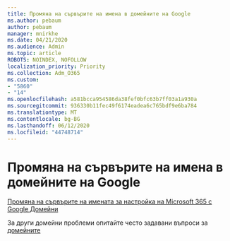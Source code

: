 ```yaml
---
title: Промяна на сървърите на имена в домейните на Google
ms.author: pebaum
author: pebaum
manager: mnirkhe
ms.date: 04/21/2020
ms.audience: Admin
ms.topic: article
ROBOTS: NOINDEX, NOFOLLOW
localization_priority: Priority
ms.collection: Adm_O365
ms.custom:
- "5860"
- "14"
ms.openlocfilehash: a581bcca954586da38fef0bfc63b7ff03a1a930a
ms.sourcegitcommit: 936330b11fec49f6174eadea6c765bdf9e6ba784
ms.translationtype: MT
ms.contentlocale: bg-BG
ms.lasthandoff: 06/12/2020
ms.locfileid: "44748714"
---
```

# <a name="change-nameservers-at-google-domains"></a>Промяна на сървърите на имена в домейните на Google

[Промяна на сървърите на имената за настройка на Microsoft 365 с Google Домейни](https://docs.microsoft.com/microsoft-365/admin/dns/change-nameservers-at-google-domains?view=o365-worldwide)

За други домейни проблеми опитайте често задавани въпроси за [домейните](https://docs.microsoft.com/microsoft-365/admin/setup/domains-faq?view=o365-worldwide)
